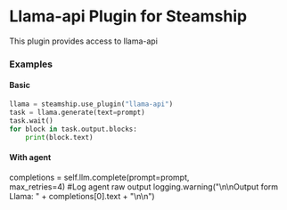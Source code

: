 # Llama-api Plugin for Steamship

This plugin provides access to llama-api



### Examples

#### Basic

```python
llama = steamship.use_plugin("llama-api")
task = llama.generate(text=prompt)
task.wait()
for block in task.output.blocks:
    print(block.text)
```

#### With agent

completions = self.llm.complete(prompt=prompt,                               
                                max_retries=4)
#Log agent raw output
logging.warning("\n\nOutput form Llama: " + completions[0].text + "\n\n")
```



